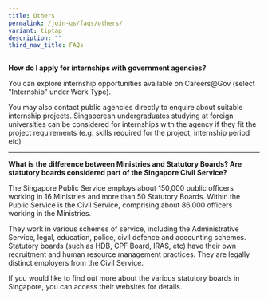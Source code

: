 ```yaml
---
title: Others
permalink: /join-us/faqs/others/
variant: tiptap
description: ""
third_nav_title: FAQs
---
```

<p><strong>How do I apply for internships with government agencies?</strong>
</p>
<p>You can explore internship opportunities available on Careers@Gov (select
"Internship" under Work Type).</p>
<p>You may also contact public agencies directly to enquire about suitable
internship projects. Singaporean undergraduates studying at foreign universities
can be considered for internships with the agency if they fit the project
requirements (e.g. skills required for the project, internship period etc)</p>
<hr>
<p><strong>What is the difference between Ministries and Statutory Boards? Are statutory boards considered part of the Singapore Civil Service?</strong>
</p>
<p>The Singapore Public Service employs about 150,000 public officers working
in 16 Ministries and more than 50 Statutory Boards. Within the Public Service
is the Civil Service, comprising about 86,000 officers working in the Ministries.</p>
<p>They work in various schemes of service, including the Administrative
Service, legal, education, police, civil defence and accounting schemes.
Statutory boards (such as HDB, CPF Board, IRAS, etc) have their own recruitment
and human resource management practices. They are legally distinct employers
from the Civil Service.</p>
<p>If you would like to find out more about the various statutory boards
in Singapore, you can access their websites for details.</p>